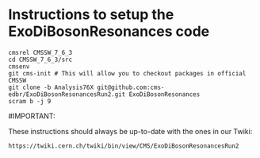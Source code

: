 Instructions to setup the ExoDiBosonResonances code
========

```
cmsrel CMSSW_7_6_3
cd CMSSW_7_6_3/src
cmsenv
git cms-init # This will allow you to checkout packages in official CMSSW
git clone -b Analysis76X git@github.com:cms-edbr/ExoDiBosonResonancesRun2.git ExoDiBosonResonances
scram b -j 9
```

#IMPORTANT: 

These instructions should always be up-to-date with the ones in our Twiki:

`https://twiki.cern.ch/twiki/bin/view/CMS/ExoDiBosonResonancesRun2`
